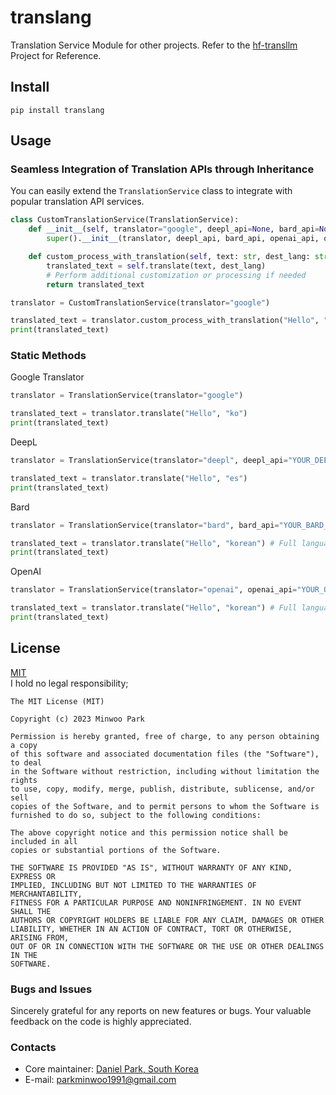 # translang
Translation Service Module for other projects. Refer to the [hf-transllm](https://github.com/dsdanielpark/hf-transllm) Project for Reference.



## Install
```
pip install translang
```



## Usage
### Seamless Integration of Translation APIs through Inheritance
You can easily extend the `TranslationService` class to integrate with popular translation API services.

```python
class CustomTranslationService(TranslationService):
    def __init__(self, translator="google", deepl_api=None, bard_api=None, openai_api=None, openai_model='gpt-3.5-turbo'):
        super().__init__(translator, deepl_api, bard_api, openai_api, openai_model)

    def custom_process_with_translation(self, text: str, dest_lang: str) -> str:
        translated_text = self.translate(text, dest_lang)
        # Perform additional customization or processing if needed
        return translated_text
```

```python
translator = CustomTranslationService(translator="google")

translated_text = translator.custom_process_with_translation("Hello", "ko")
print(translated_text)
```


### Static Methods

Google Translator
```python
translator = TranslationService(translator="google")

translated_text = translator.translate("Hello", "ko")
print(translated_text)
```

DeepL
```python
translator = TranslationService(translator="deepl", deepl_api="YOUR_DEEPL_API_KEY")

translated_text = translator.translate("Hello", "es")
print(translated_text)
```

Bard
```python
translator = TranslationService(translator="bard", bard_api="YOUR_BARD_API_KEY")

translated_text = translator.translate("Hello", "korean") # Full language name
print(translated_text)
```

OpenAI
```python
translator = TranslationService(translator="openai", openai_api="YOUR_OPENAI_API_KEY")

translated_text = translator.translate("Hello", "korean") # Full language name
print(translated_text)
```


## License
[MIT](https://opensource.org/license/mit/) <br>
I hold no legal responsibility; 
```
The MIT License (MIT)

Copyright (c) 2023 Minwoo Park

Permission is hereby granted, free of charge, to any person obtaining a copy
of this software and associated documentation files (the "Software"), to deal
in the Software without restriction, including without limitation the rights
to use, copy, modify, merge, publish, distribute, sublicense, and/or sell
copies of the Software, and to permit persons to whom the Software is
furnished to do so, subject to the following conditions:

The above copyright notice and this permission notice shall be included in all
copies or substantial portions of the Software.

THE SOFTWARE IS PROVIDED "AS IS", WITHOUT WARRANTY OF ANY KIND, EXPRESS OR
IMPLIED, INCLUDING BUT NOT LIMITED TO THE WARRANTIES OF MERCHANTABILITY,
FITNESS FOR A PARTICULAR PURPOSE AND NONINFRINGEMENT. IN NO EVENT SHALL THE
AUTHORS OR COPYRIGHT HOLDERS BE LIABLE FOR ANY CLAIM, DAMAGES OR OTHER
LIABILITY, WHETHER IN AN ACTION OF CONTRACT, TORT OR OTHERWISE, ARISING FROM,
OUT OF OR IN CONNECTION WITH THE SOFTWARE OR THE USE OR OTHER DEALINGS IN THE
SOFTWARE.
```

### Bugs and Issues
Sincerely grateful for any reports on new features or bugs. Your valuable feedback on the code is highly appreciated.

### Contacts
- Core maintainer: [Daniel Park, South Korea](https://github.com/DSDanielPark) <br>
- E-mail: parkminwoo1991@gmail.com <br>
